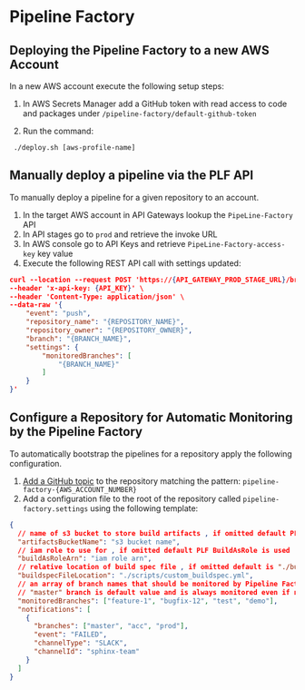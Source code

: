 # Pipeline Factory

## Deploying the Pipeline Factory to a new AWS Account

In a new AWS account execute the following setup steps:

1. In AWS Secrets Manager add a GitHub token with read access to code and packages under `/pipeline-factory/default-github-token`

2. Run the command:

```shell
 ./deploy.sh [aws-profile-name]
```

## Manually deploy a pipeline via the PLF API

To manually deploy a pipeline for a given repository to an account.

1. In the target AWS account in API Gateways lookup the `PipeLine-Factory` API
1. In API stages go to `prod` and retrieve the invoke URL
1. In AWS console go to API Keys and retrieve `PipeLine-Factory-access-key` key value
1. Execute the following REST API call with settings updated:

```JSON
curl --location --request POST 'https://{API_GATEWAY_PROD_STAGE_URL}/branch-created' \
--header 'x-api-key: {API_KEY}' \
--header 'Content-Type: application/json' \
--data-raw '{
    "event": "push",
    "repository_name": "{REPOSITORY_NAME}",
    "repository_owner": "{REPOSITORY_OWNER}",
    "branch": "{BRANCH_NAME}",
    "settings": {
        "monitoredBranches": [
            "{BRANCH_NAME}"
        ]
    }
}'
```

## Configure a Repository for Automatic Monitoring by the Pipeline Factory

To automatically bootstrap the pipelines for a repository apply the following configuration.

1. [Add a GitHub topic](https://docs.github.com/en/github/administering-a-repository/managing-repository-settings/classifying-your-repository-with-topics) to the repository matching the pattern: `pipeline-factory-{AWS_ACCOUNT_NUMBER}`
1. Add a configuration file to the root of the repository called `pipeline-factory.settings` using the following template:

```json
{
  // name of s3 bucket to store build artifacts , if omitted default PLF bucket is used
  "artifactsBucketName": "s3 bucket name",
  // iam role to use for , if omitted default PLF BuildAsRole is used
  "buildAsRoleArn": "iam role arn",
  // relative location of build spec file , if omitted default is "./buildspec.yml"
  "buildspecFileLocation": "./scripts/custom_buildspec.yml",
  // an array of branch names that should be monitored by Pipeline Factory
  // "master" branch is default value and is always monitored even if not on the list.
  "monitoredBranches": ["feature-1", "bugfix-12", "test", "demo"],
  "notifications": [
    {
      "branches": ["master", "acc", "prod"],
      "event": "FAILED",
      "channelType": "SLACK",
      "channelId": "sphinx-team"
    }
  ]
}
```
